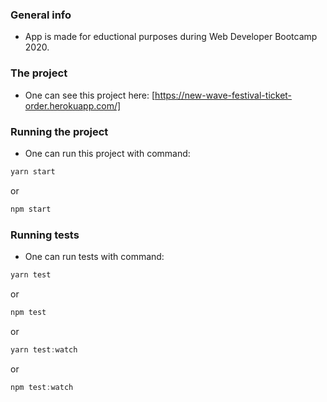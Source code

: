 ### **General info**
- App is made for eductional purposes during Web Developer Bootcamp 2020.

### **The project**
- One can see this project here:
[https://new-wave-festival-ticket-order.herokuapp.com/]

### **Running the project**
- One can run this project with command:
```javascript
yarn start 
```
or
```javascript
npm start 
```

### **Running tests**
- One can run tests with command:
```javascript
yarn test  
```
or
```javascript
npm test 
```
or
```javascript
yarn test:watch
```
or
```javascript
npm test:watch
```